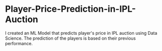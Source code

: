 # Player-Price-Prediction-in-IPL-Auction
I created an ML Model that predicts player's price in IPL auction using Data Science. The prediction of the players is based on their previous performance.
